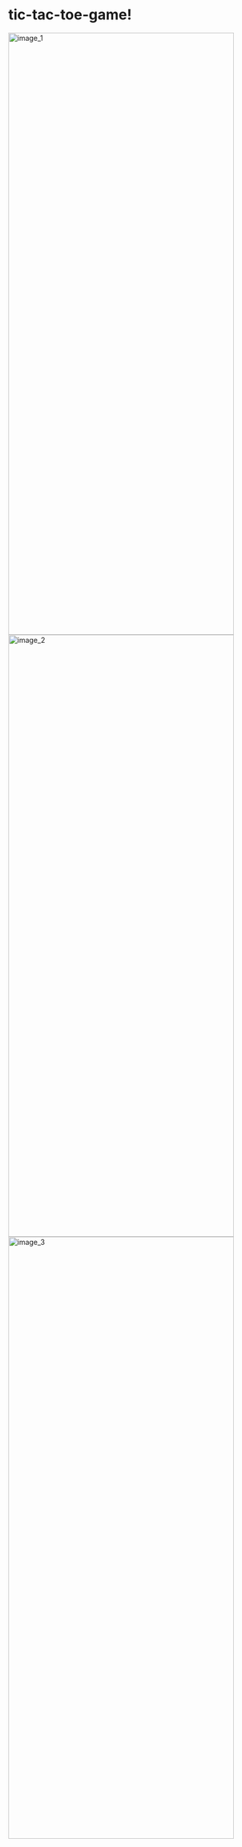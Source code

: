 # tic-tac-toe-game!
<img src="https://github.com/beyzacevrim/tic-tac-toe-game/assets/96473321/5e5ad029-46d8-4423-96ef-231715a53ffc" alt="image_1" width="450" height="1200">
<img src="https://github.com/beyzacevrim/tic-tac-toe-game/assets/96473321/4f89e24c-7510-4a87-9859-fcc23d1371d6" alt="image_2" width="450" height="1200">
<img src="https://github.com/beyzacevrim/tic-tac-toe-game/assets/96473321/4c053cd0-b294-4a5b-9d02-d35cbd61207d" alt="image_3" width="450" height="1200">


